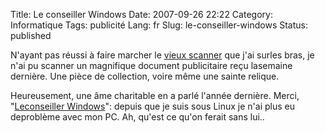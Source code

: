 Title: Le conseiller Windows
Date: 2007-09-26 22:22
Category: Informatique
Tags: publicité
Lang: fr
Slug: le-conseiller-windows
Status: published

N'ayant pas réussi à faire marcher le [vieux scanner](/post/2007/02/20/AGFA-Snapscan-1212p-and-Linux) que j'ai surles bras, je n'ai pu scanner un magnifique document publicitaire reçu lasemaine dernière. Une pièce de collection, voire même une sainte relique.

Heureusement, une âme charitable en a parlé l'année dernière. Merci, "[Leconseiller Windows](http://www.estvideo.net/dew/index/2006/03/01/661-non-ce-nest-pas-encore-le-1er-avril)": depuis que je suis sous Linux je n'ai plus eu deproblème avec mon PC. Ah, qu'est ce qu'on ferait sans lui..
